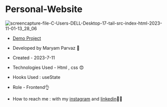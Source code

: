 # Personal-Website
![screencapture-file-C-Users-DELL-Desktop-17-tail-src-index-html-2023-11-01-13_28_06](https://github.com/maryamparvaz/men-shop/assets/124708513/21bd3c20-d3f9-4c75-af37-436832100ea6)

- [Demo Project](https://maryamparvaz.github.io/Personal-Website/)

- Developed by Maryam Parvaz 🙎

- Created - 2023-7-11

- Technologies Used - Html , css 😍

- Hooks Used : useState 

- Role - Frontend👌

- How to reach me : with my [instagram](https://www.instagram.com/maryamparvaz_web) and [linkedin](https://www.linkedin.com/in/maryamparvaz)👩‍💻
